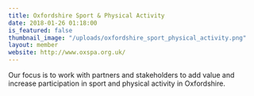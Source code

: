 ```yaml
---
title: Oxfordshire Sport & Physical Activity
date: 2018-01-26 01:18:00 
is_featured: false
thumbnail_image: "/uploads/oxfordshire_sport_physical_activity.png"
layout: member
website: http://www.oxspa.org.uk/
---
```


Our focus is to work with partners and stakeholders to add value and increase participation in sport and physical activity in Oxfordshire.